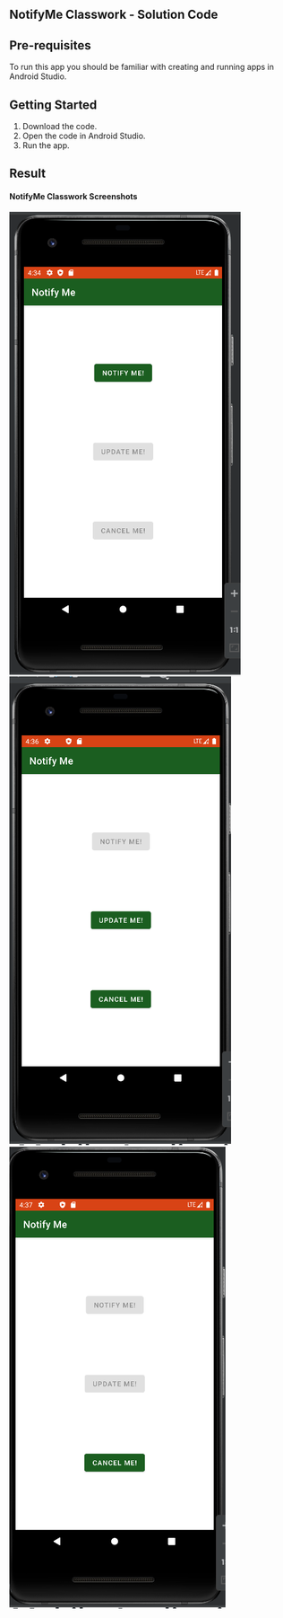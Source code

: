 ## NotifyMe Classwork - Solution Code


## Pre-requisites
To run this app you should be familiar with creating and running apps in Android Studio.

## Getting Started

1. Download the code.
2. Open the code in Android Studio.
3. Run the app.


## Result

#### NotifyMe Classwork Screenshots
<img src="NotifyMe.PNG">
<img src="NotifyMe1.PNG">
<img src="NotifyMe2.PNG">
